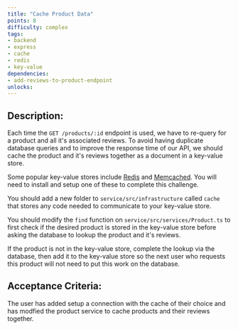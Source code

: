 ```yaml
---
title: "Cache Product Data"
points: 8
difficulty: complex
tags: 
- backend
- express
- cache
- redis
- key-value
dependencies:
- add-reviews-to-product-endpoint
unlocks:
---
```


## Description:

Each time the `GET /products/:id` endpoint is used, we have to re-query for a product and all it's associated reviews. To avoid having duplicate database queries and to improve the response time of our API, we should cache  the product and it's reviews together as a document in a key-value store.

Some popular key-value stores include [Redis](https://redis.io/) and [Memcached](https://memcached.org/). You will need to install and setup one of these to complete this challenge.

You should add a new folder to `service/src/infrastructure` called `cache` that stores any code needed to communicate to your key-value store.

You should modify the `find` function on `service/src/services/Product.ts` to first check if the desired product is stored in the key-value store before asking the database to lookup the product and it's reviews.

If the product is not in the key-value store, complete the lookup via the database, then add it to the key-value store so the next user who requests this product will not need to put this work on the database.

## Acceptance Criteria:

The user has added setup a connection with the cache of their choice and has modfied the product service to cache products and their reviews together.

